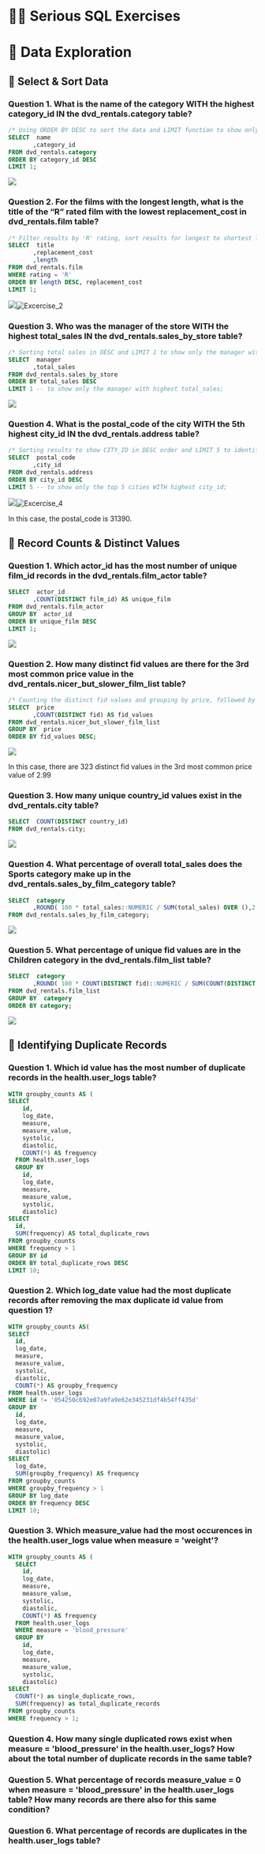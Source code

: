 # 👨‍💻 Serious SQL Exercises

# 🔎 Data Exploration

## 📌 Select & Sort Data

### Question 1. What is the name of the category WITH the highest category_id IN the dvd_rentals.category table?

```SQL
/* Using ORDER BY DESC to sort the data and LIMIT function to show only the highest outcome */
SELECT  name
       ,category_id
FROM dvd_rentals.category
ORDER BY category_id DESC
LIMIT 1;
```
![](Images/Exercise_1.jpeg)

### Question 2. For the films with the longest length, what is the title of the “R” rated film with the lowest replacement_cost in dvd_rentals.film table?

```SQL
/* Filter results by 'R' rating, sort results for longest to shortest length and least to most replacement cost */
SELECT  title
       ,replacement_cost
       ,length
FROM dvd_rentals.film
WHERE rating = 'R'
ORDER BY length DESC, replacement_cost
LIMIT 1;
```
![](Images/Exercise_2.jpeg)![Excercise_2](https://user-images.githubusercontent.com/103615594/172679760-870ee5f6-30d8-4da1-bc44-eece570c7e82.jpeg)


### Question 3. Who was the manager of the store WITH the highest total_sales IN the dvd_rentals.sales_by_store table?

```SQL
/* Sorting total sales in DESC and LIMIT 1 to show only the manager with highest total_sales */
SELECT  manager
       ,total_sales
FROM dvd_rentals.sales_by_store
ORDER BY total_sales DESC
LIMIT 1 -- to show only the manager with highest total_sales;
```
![](Images/Exercise_3.jpeg)

### Question 4. What is the postal_code of the city WITH the 5th highest city_id IN the dvd_rentals.address table?

```SQL
/* Sorting results to show CITY_ID in DESC order and LIMIT 5 to identify the 5th highest CITY_ID */
SELECT  postal_code
       ,city_id
FROM dvd_rentals.address
ORDER BY city_id DESC
LIMIT 5 -- to show only the top 5 cities WITH highest city_id;
```
![](Images/Exercise_4.jpeg)![Excercise_4](https://user-images.githubusercontent.com/103615594/172679577-10253965-a1b2-4e46-b826-02e537a9fdf4.jpeg)

In this case, the postal_code is 31390.


## 📌 Record Counts & Distinct Values

### Question 1. Which actor_id has the most number of unique film_id records in the dvd_rentals.film_actor table?

```SQL
SELECT  actor_id
       ,COUNT(DISTINCT film_id) AS unique_film
FROM dvd_rentals.film_actor
GROUP BY  actor_id
ORDER BY unique_film DESC
LIMIT 1;
```
![](Images/S2_Q1.jpeg)

### Question 2. How many distinct fid values are there for the 3rd most common price value in the dvd_rentals.nicer_but_slower_film_list table?

```SQL
/* Counting the distinct fid values and grouping by price, followed by ordering by descending values to identify the 3rd most common fid value */
SELECT  price
       ,COUNT(DISTINCT fid) AS fid_values
FROM dvd_rentals.nicer_but_slower_film_list
GROUP BY  price
ORDER BY fid_values DESC;
```
![](Images/S2_Q2.jpeg)

In this case, there are 323 distinct fid values in the 3rd most common price value of 2.99

### Question 3. How many unique country_id values exist in the dvd_rentals.city table?

```SQL
SELECT  COUNT(DISTINCT country_id)
FROM dvd_rentals.city;
```
![](Images/S2_Q3.jpeg)

### Question 4. What percentage of overall total_sales does the Sports category make up in the dvd_rentals.sales_by_film_category table?

```SQL
SELECT  category
       ,ROUND( 100 * total_sales::NUMERIC / SUM(total_sales) OVER (),2 ) AS percentage
FROM dvd_rentals.sales_by_film_category;
```
![](Images/S2_Q4.jpeg)

### Question 5. What percentage of unique fid values are in the Children category in the dvd_rentals.film_list table?

```SQL
SELECT  category
       ,ROUND( 100 * COUNT(DISTINCT fid)::NUMERIC / SUM(COUNT(DISTINCT fid)) OVER (),2 ) AS percentage
FROM dvd_rentals.film_list
GROUP BY  category
ORDER BY category;
```
![](Images/S2_Q5.jpeg)

## 📌 Identifying Duplicate Records

### Question 1. Which id value has the most number of duplicate records in the health.user_logs table?
```SQL
WITH groupby_counts AS (
SELECT
    id,
    log_date,
    measure,
    measure_value,
    systolic,
    diastolic,
    COUNT(*) AS frequency
  FROM health.user_logs
  GROUP BY
    id,
    log_date,
    measure,
    measure_value,
    systolic,
    diastolic)
SELECT
  id,
  SUM(frequency) AS total_duplicate_rows
FROM groupby_counts
WHERE frequency > 1
GROUP BY id
ORDER BY total_duplicate_rows DESC
LIMIT 10;
```



### Question 2. Which log_date value had the most duplicate records after removing the max duplicate id value from question 1?
```SQL
WITH groupby_counts AS(
SELECT
  id,
  log_date,
  measure,
  measure_value,
  systolic,
  diastolic,
  COUNT(*) AS groupby_frequency
FROM health.user_logs
WHERE id != '054250c692e07a9fa9e62e345231df4b54ff435d'
GROUP BY
  id,
  log_date,
  measure,
  measure_value,
  systolic,
  diastolic)
SELECT
  log_date,
  SUM(groupby_frequency) AS frequency
FROM groupby_counts
WHERE groupby_frequency > 1
GROUP BY log_date
ORDER BY frequency DESC
LIMIT 10;
```



### Question 3. Which measure_value had the most occurences in the health.user_logs value when measure = 'weight'?
```SQL
WITH groupby_counts AS (
  SELECT
    id,
    log_date,
    measure,
    measure_value,
    systolic,
    diastolic,
    COUNT(*) AS frequency
  FROM health.user_logs
  WHERE measure = 'blood_pressure'
  GROUP BY
    id,
    log_date,
    measure,
    measure_value,
    systolic,
    diastolic)
SELECT
  COUNT(*) as single_duplicate_rows,
  SUM(frequency) as total_duplicate_records
FROM groupby_counts
WHERE frequency > 1;
```


### Question 4. How many single duplicated rows exist when measure = 'blood_pressure' in the health.user_logs? How about the total number of duplicate records in the same table?



### Question 5. What percentage of records measure_value = 0 when measure = 'blood_pressure' in the health.user_logs table? How many records are there also for this same condition?



### Question 6. What percentage of records are duplicates in the health.user_logs table?
